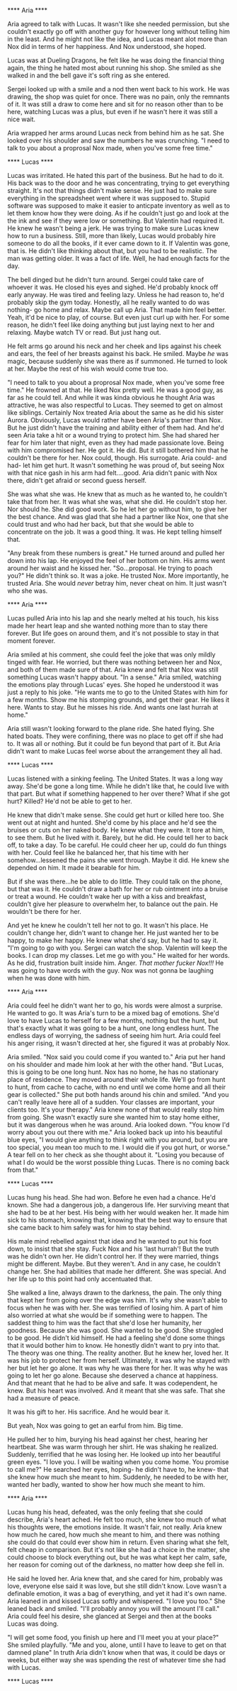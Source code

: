 **** Aria ****

Aria agreed to talk with Lucas.  It wasn't like she needed permission, but she couldn't exactly go off with another guy for however long without telling him in the least.  And he might not like the idea, and Lucas meant alot more than Nox did in terms of her happiness.  And Nox understood, she hoped.

Lucas was at Dueling Dragons, he felt like he was doing the financial thing again, the thing he hated most about running his shop.  She smiled as she walked in and the bell gave it's soft ring as she entered.  

Sergei looked up with a smile and a nod then went back to his work.  He was drawing, the shop was quiet for once.  There was no pain, only the remnants of it.  It was still a draw to come here and sit for no reason other than to be here, watching Lucas was a plus, but even if he wasn't here it was still a nice wait.  

Aria wrapped her arms around Lucas neck from behind him as he sat.  She looked over his shoulder and saw the numbers he was crunching.  "I need to talk to you about a proprosal Nox made, when you've some free time."

**** Lucas ****

Lucas was irritated. He hated this part of the business. But he had to do it. His back was to the door and he was concentrating, trying to get everything straight. It's not that things didn't make sense. He just had to make sure everything in the spreadsheet went where it was supposed to. Stupid software was supposed to make it easier to anticpate inventory as well as to let them know how they were doing. As if he couldn't just go and look at the the ink and see if they were low or something. But Valentin had required it. He knew he wasn't being a jerk. He was trying to make sure Lucas knew how to run a business. Still, more than likely, Lucas would probably hire someone to do all the books, if it ever came down to it. If Valentin was gone, that is. He didn't like thinking about that, but you had to be realistic. The man was getting older. It was a fact of life. Well, he had enough facts for the day.

The bell dinged but he didn't turn around. Sergei could take care of whoever it was. He closed his eyes and sighed. He'd probably knock off early anyway. He was tired and feeling lazy. Unless he had reason to, he'd probably skip the gym today. Honestly, all he really wanted to do was nothing- go home and relax. Maybe call up Aria. That made him feel better. Yeah, it'd be nice to play, of course. But even just curl up with her. For some reason, he didn't feel like doing anything but just laying next to her and relaxing. Maybe watch TV or read. But just hang out.

He felt arms go around his neck and her cheek and lips against his cheek and ears, the feel of her breasts against his back. He smiled. Maybe _he_ was magic, because suddenly she was there as if summoned. He turned to look at her. Maybe the rest of his wish would come true too.

"I need to talk to you about a proprosal Nox made, when you've some free time." He frowned at that. He liked Nox pretty well. He was a good guy, as far as he could tell. And while it was kinda obvious he thought Aria was attractive, he was also respectful to Lucas. They seemed to get on almost like siblings. Certainly Nox treated Aria about the same as he did his sister Aurora. Obviously, Lucas would rather have been Aria's partner than Nox. But he just didn't have the training and ability either of them had. And he'd seen Aria take a hit or a wound trying to protect him. She had shared her fear for him later that night, even as they had made passionate love. Being with him compromised her. He got it. He did. But it still bothered him that he couldn't be there for her. Nox could, though. His surrogate. Aria could- and had- let him get hurt. It wasn't something he was proud of, but seeing Nox with that nice gash in his arm had felt....good. Aria didn't panic with Nox there, didn't get afraid or second guess herself. 

She was what she was. He knew that as much as he wanted to, he couldn't take that from her. It was what she was, what she did. He couldn't stop her. Nor should he. She did good work. So he let her go without him, to give her the best chance. And was glad that she had a partner like Nox, one that she could trust and who had her back, but that she would be able to concentrate on the job. It was a good thing. It was. He kept telling himself that.

"Any break from these numbers is great." He turned around and pulled her down into his lap. He enjoyed the feel of her bottom on him. His arms went around her waist and he kissed her. "So...proposal. He trying to poach you?" He didn't think so. It was a joke. He trusted Nox. More importantly, he trusted Aria. She would _never_ betray him, never cheat on him. It just wasn't who she was.

**** Aria ****

Lucas pulled Aria into his lap and she nearly melted at his touch, his kiss made her heart leap and she wanted nothing more than to stay there forever.  But life goes on around them, and it's not possible to stay in that moment forever.

Aria smiled at his comment, she could feel the joke that was only mildly tinged with fear.  He worried, but there was nothing between her and Nox, and both of them made sure of that.  Aria knew and felt that Nox was still something Lucas wasn't happy about. "In a sense."  Aria smiled, watching the emotions play through Lucas' eyes.  She hoped he understood it was just a reply to his joke.  "He wants me to go to the United States with him for a few months.  Show me his stomping grounds, and get their gear.  He likes it here.  Wants to stay.  But he misses his ride.  And wants one last hurrah at home."

Aria still wasn't looking forward to the plane ride.  She hated flying.  She hated boats.  They were confining, there was no place to get off if she had to.  It was all or nothing.  But it could be fun beyond that part of it.  But Aria didn't want to make Lucas feel worse about the arrangement they all had.

**** Lucas ****

Lucas listened with a sinking feeling. The United States. It was a long way away. She'd be gone a long time. While he didn't like that, he could live with that part. But what if something happened to her over there? What if she got hurt? Killed? He'd not be able to get to her.

He knew that didn't make sense. She could get hurt or killed here too. She went out at night and hunted. She'd come by his place and he'd see the bruises or cuts on her naked body. He knew what they were. It tore at him, to see them. But he lived with it. Barely, but he did. He could tell her to back off, to take a day. To be careful. He could cheer her up, could do fun things with her. Could feel like he balanced her, that his time with her somehow...lessened the pains she went through. Maybe it did. He knew she depended on him. It made it bearable for him.

But if she was there...he be able to do little. They could talk on the phone, but that was it. He couldn't draw a bath for her or rub ointment into a bruise or treat a wound. He couldn't wake her up with a kiss and breakfast, couldn't give her pleasure to overwhelm her, to balance out the pain. He wouldn't be there for her. 

And yet he knew he couldn't tell her not to go. It wasn't his place. He couldn't change her, didn't want to change her. He just wanted her to be happy, to make her happy. He knew what she'd say, but he had to say it. "I'm going to go with you. Sergei can watch the shop. Valentin will keep the books. I can drop my classes. Let me go with you." He waited for her words. As he did, frustration built inside him. Anger. _That mother fucker Nox!!!_ He was going to have words with the guy. Nox was not gonna be laughing when he was done with him.

**** Aria ****

Aria could feel he didn't want her to go, his words were almost a surprise.  He wanted to go.  It was Aria's turn to be a mixed bag of emotions.  She'd love to have Lucas to herself for a few months, nothing but the hunt, but that's exactly what it was going to be a hunt, one long endless hunt.  The endless days of worrying, the sadness of seeing him hurt.  Aria could feel his anger rising, it wasn't directed at her, she figured it was at probably Nox.  

Aria smiled.  "Nox said you could come if you wanted to."  Aria put her hand on his shoulder and made him look at her with the other hand.  "But Lucas, this is going to be one long hunt.  Nox has no home, he has no stationary place of  residence.  They moved around their whole life.  We'll go from hunt to hunt, from cache to cache, with no end until we come home and all their gear is collected."  She put both hands around his chin and smiled.  "And you can't really leave here all of a sudden.  Your classes are important, your clients too.  It's your therapy."  Aria knew none of that would really stop him from going.  She wasn't exactly sure she wanted him to stay home either, but it was dangerous when he was around.  Aria looked down.  "You know I'd worry about you out there with me."  Aria looked back up into his beautiful blue eyes, "I would give anything to think right with you around, but you are too special, you mean too much to me.  I would die if you got hurt, or worse."  A tear fell on to her check as she thought about it.  "Losing you because of what I do would be the worst possible thing Lucas.  There is no coming back from that."

**** Lucas ****

Lucas hung his head. She had won. Before he even had a chance. He'd known. She had a dangerous job, a dangerous life. Her surviving meant that she had to be at her best. His being with her would weaken her. It made him sick to his stomach, knowing that, knowing that the best way to ensure that she came back to him safely was for him to stay behind.

His male mind rebelled against that idea and he wanted to put his foot down, to insist that she stay. Fuck Nox and his 'last hurrah'! But the truth was he didn't own her. He didn't control her. If they were married, things might be different. Maybe. But they weren't. And in any case, he couldn't change her. She had abilities that made her different. She was special. And her life up to this point had only accentuated that.

She walked a line, always drawn to the darkness, the pain. The only thing that kept her from going over the edge was him. It's why she wasn't able to focus when he was with her. She was terrified of losing him. A part of him also worried at what she would be if something were to happen. The saddest thing to him was the fact that she'd lose her humanity, her goodness. Because she was good. She wanted to be good. She struggled to be good. He didn't kid himself. He had a feeling she'd done some things that it would bother him to know. He honestly didn't want to pry into that. The theory was one thing. The reality another. But he knew her, loved her. It was his job to protect her from herself. Ultimately, it was why he stayed with her but let her go alone. It was why he was there for her. It was why he was going to let her go alone. Because she deserved a chance at happiness. And that meant that he had to be alive and safe. It was codependent, he knew. But his heart was involved. And it meant that she was safe. That she had a measure of peace. 

It was his gift to her. His sacrifice. And he would bear it.

But yeah, Nox was going to get an earful from him. Big time.

He pulled her to him, burying his head against her chest, hearing her heartbeat. She was warm through her shirt. He was shaking he realized. Suddenly, terrified that he was losing her. He looked up into her beautiful green eyes. "I love you. I will be waiting when you come home. You promise to call me?" He searched her eyes, hoping- he didn't have to, he knew- that she knew how much she meant to him. Suddenly, he needed to be with her, wanted her badly, wanted to show her how much she meant to him.

**** Aria ****

Lucas hung his head, defeated, was the only feeling that she could describe, Aria's heart ached.  He felt too much, she knew too much of what his thoughts were, the emotions inside.  It wasn't fair, not really.  Aria knew how much he cared, how much she meant to him, and there was nothing she could do that could ever show him in return.  Even sharing what she felt, felt cheap in comparison.  But it's not like she had a choice in the matter, she could choose to block everything out, but he was what kept her calm, safe, her reason for coming out of the darkness, no matter how deep she fell in.  

He said he loved her.  Aria knew that, and she cared for him, probably was love, everyone else said it was love, but she still didn't know.  Love wasn't a definable emotion, it was a bag of everything, and yet it had it's own name.  Aria leaned in and kissed Lucas softly and whispered.  "I love you too."  She leaned back and smiled.  "I'll probably annoy you will the amount I'll call."  Aria could feel his desire, she glanced at Sergei and then at the books Lucas was doing.  

"I will get some food, you finish up here and I'll meet you at your place?"  She smiled playfully.  "Me and you, alone, until I have to leave to get on that damned plane"  In truth Aria didn't know when that was, it could be days or weeks, but either way she was spending the rest of whatever time she had with Lucas.

**** Lucas ****